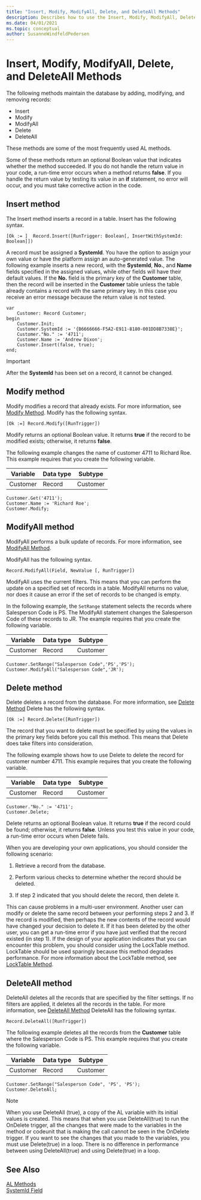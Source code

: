 ```yaml
---
title: "Insert, Modify, ModifyAll, Delete, and DeleteAll Methods"
description: Describes how to use the Insert, Modify, ModifyAll, Delete, and DeleteAll methods in Business Central
ms.date: 04/01/2021
ms.topic: conceptual
author: SusanneWindfeldPedersen
---
```


# Insert, Modify, ModifyAll, Delete, and DeleteAll Methods

The following methods maintain the database by adding, modifying, and removing records:  

- Insert
- Modify
- ModifyAll
- Delete
- DeleteAll

These methods are some of the most frequently used AL methods.  

Some of these methods return an optional Boolean value that indicates whether the method succeeded. If you do not handle the return value in your code, a run-time error occurs when a method returns **false**. If you handle the return value by testing its value in an **if** statement, no error will occur, and you must take corrective action in the code.  

## Insert method  
The Insert method inserts a record in a table. Insert has the following syntax.
<!--
```  
[Ok :=] Record.Insert([RunTrigger])  
```  
-->
```AL
[Ok := ]  Record.Insert([RunTrigger: Boolean[, InsertWithSystemId: Boolean]])
```  

A record must be assigned a **SystemId**. You have the option to assign your own value or have the platform assign an auto-generated value. The following example inserts a new record, with the **SystemId**, **No.**, and **Name** fields specified in the assigned values, while other fields will have their default values. If the **No.** field is the primary key of the **Customer** table, then the record will be inserted in the **Customer** table unless the table already contains a record with the same primary key. In this case you receive an error message because the return value is not tested.  

```AL
var
    Customer: Record Customer;
begin
    Customer.Init;
    Customer.SystemId := '{B6666666-F5A2-E911-8180-001DD8B7338E}';  
    Customer."No." := '4711';  
    Customer.Name := 'Andrew Dixon';  
    Customer.Insert(false, true);
end; 
```  

> [!IMPORTANT]
> After the **SystemId** has been set on a record, it cannot be changed.

## Modify method  
Modify modifies a record that already exists. For more information, see [Modify Method](methods-auto/record/record-modify-method.md).
Modify has the following syntax.  

```AL 
[Ok :=] Record.Modify([RunTrigger])  
```  

Modify returns an optional Boolean value. It returns **true** if the record to be modified exists; otherwise, it returns **false**.  

The following example changes the name of customer 4711 to Richard Roe. This example requires that you create the following variable.  

|Variable|Data type|Subtype|  
|--------------|---------------|-------------|  
|Customer|Record|Customer|  

```AL 
Customer.Get('4711');  
Customer.Name := 'Richard Roe';  
Customer.Modify;  
```  

## ModifyAll method  
ModifyAll performs a bulk update of records. For more information, see [ModifyAll Method](methods-auto/record/record-modifyall-method.md). 

ModifyAll has the following syntax.  

```AL  
Record.ModifyAll(Field, NewValue [, RunTrigger])  
```  

ModifyAll uses the current filters. This means that you can perform the update on a specified set of records in a table. ModifyAll returns no value, nor does it cause an error if the set of records to be changed is empty.  

In the following example, the `SetRange` statement selects the records where Salesperson Code is PS. The ModifyAll statement changes the Salesperson Code of these records to JR. The example requires that you create the following variable.  

|Variable|Data type|Subtype|  
|--------------|---------------|-------------|  
|Customer|Record|Customer|  

```AL  
Customer.SetRange("Salesperson Code",'PS','PS');  
Customer.ModifyAll("Salesperson Code",'JR');  
```  

## Delete method  
Delete deletes a record from the database. For more information, see [Delete Method](methods-auto/record/record-delete-method.md) 
Delete has the following syntax.  

```AL  
[Ok :=] Record.Delete([RunTrigger])  
```  

The record that you want to delete must be specified by using the values in the primary key fields before you call this method. This means that Delete does take filters into consideration.  

The following example shows how to use Delete to delete the record for customer number 4711. This example requires that you create the following variable.  

|Variable|Data type|Subtype|  
|--------|---------|-------------|  
|Customer|Record|Customer|  

```AL  
Customer."No." := '4711';  
Customer.Delete;  
```  

Delete returns an optional Boolean value. It returns **true** if the record could be found; otherwise, it returns **false**. Unless you test this value in your code, a run-time error occurs when Delete fails.  

When you are developing your own applications, you should consider the following scenario:  

1. Retrieve a record from the database.  

2. Perform various checks to determine whether the record should be deleted.  

3. If step 2 indicated that you should delete the record, then delete it.  

This can cause problems in a multi-user environment. Another user can modify or delete the same record between your performing steps 2 and 3. If the record is modified, then perhaps the new contents of the record would have changed your decision to delete it. If it has been deleted by the other user, you can get a run-time error if you have just verified that the record existed (in step 1). If the design of your application indicates that you can encounter this problem, you should consider using the LockTable method. LockTable should be used sparingly because this method degrades performance. For more information about the LockTable method, see [LockTable Method](methods-auto/record/record-locktable-method.md).  

## DeleteAll method  
DeleteAll deletes all the records that are specified by the filter settings. If no filters are applied, it deletes all the records in the table. For more information, see [DeleteAll Method](methods-auto/record/record-deleteall-method.md) 
DeleteAll has the following syntax.  

```AL  
Record.DeleteAll([RunTrigger])  
```  

The following example deletes all the records from the **Customer** table where the Salesperson Code is PS. This example requires that you create the following variable.  

|Variable|Data type|Subtype|  
|--------------|---------------|-------------|  
|Customer|Record|Customer|  

```AL  
Customer.SetRange("Salesperson Code", 'PS', 'PS');  
Customer.DeleteAll;  
```  

> [!NOTE]  
> When you use DeleteAll (true), a copy of the AL variable with its initial values is created. This means that when you use DeleteAll(true) to run the OnDelete trigger, all the changes that were made to the variables in the method or codeunit that is making the call cannot be seen in the OnDelete trigger. If you want to see the changes that you made to the variables, you must use Delete(true) in a loop. There is no difference in performance between using DeleteAll(true) and using Delete(true) in a loop.


## See Also
[AL Methods](./methods-auto/library.md)  
[SystemId Field](devenv-table-system-fields.md#systemid)
